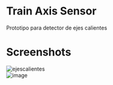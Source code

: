# Train Axis Sensor
Prototipo para detector de ejes calientes

# Screenshots
![ejescalientes](https://user-images.githubusercontent.com/117228370/235168797-ff546613-e9d2-4a3f-a5db-3a68381e082c.jpg)
</br>
![image](https://github.com/lukita772/ArduinoLib_TrainAxisSensor/assets/117228370/cd589c3a-d43c-4764-94df-46ba0c9669f0)
